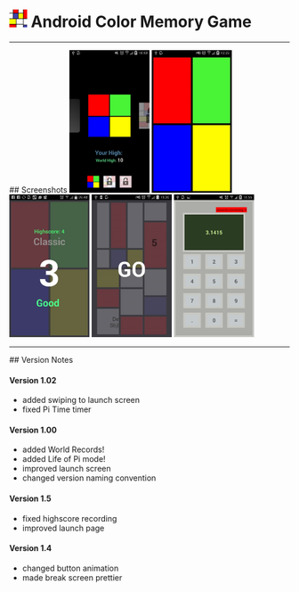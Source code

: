 # <img src="https://github.com/simplegr33n/android-color-memory-game/blob/master/screenshots/logos/newlogo.png" width="32"> Android Color Memory Game

<hr>
## Screenshots

<img src="https://github.com/simplegr33n/android-color-memory-game/blob/master/screenshots/phone98.jpg" width="144">
<img src="https://github.com/simplegr33n/android-color-memory-game/blob/master/screenshots/phone12.jpg" width="144">
<img src="https://github.com/simplegr33n/android-color-memory-game/blob/master/screenshots/phone91.jpg" width="144">
<img src="https://github.com/simplegr33n/android-color-memory-game/blob/master/screenshots/phone21.jpg" width="144">
<img src="https://github.com/simplegr33n/android-color-memory-game/blob/master/screenshots/phone83.jpg" width="144">

<hr>
## Version Notes

#### Version 1.02
* added swiping to launch screen
* fixed Pi Time timer

#### Version 1.00
* added World Records!
* added Life of Pi mode!
* improved launch screen
* changed version naming convention

#### Version 1.5
* fixed highscore recording
* improved launch page

#### Version 1.4
* changed button animation
* made break screen prettier

